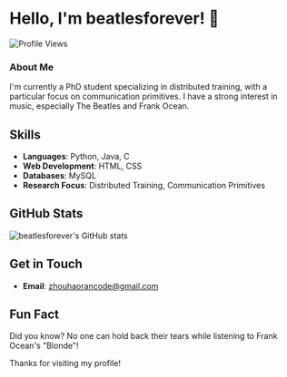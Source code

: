# Hello, I'm beatlesforever! 👋

![Profile Views](https://komarev.com/ghpvc/?username=beatlesforever&color=blue)

### About Me
I'm currently a PhD student specializing in distributed training, with a particular focus on communication primitives. I have a strong interest in music, especially The Beatles and Frank Ocean.

## Skills
- **Languages**: Python, Java, C
- **Web Development**: HTML, CSS
- **Databases**: MySQL
- **Research Focus**: Distributed Training, Communication Primitives


## GitHub Stats
![beatlesforever's GitHub stats](https://github-readme-stats.vercel.app/api?username=beatlesforever&show_icons=true&theme=radical)

## Get in Touch
- **Email**: zhouhaorancode@gmail.com

## Fun Fact
Did you know? No one can hold back their tears while listening to Frank Ocean's "Blonde"!

Thanks for visiting my profile!
